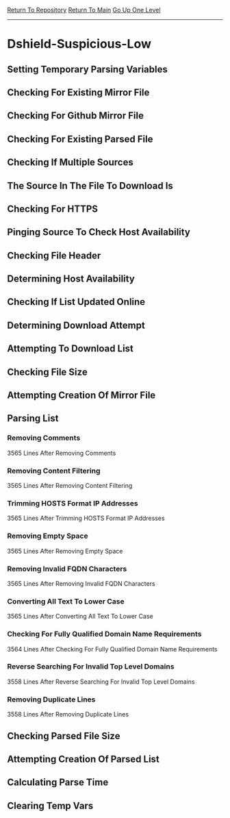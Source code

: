 [Return To Repository](https://github.com/deathbybandaid/piholeparser/)
[Return To Main](https://github.com/deathbybandaid/piholeparser/blob/master/RecentRunLogs/Mainlog.md)
[Go Up One Level](https://github.com/deathbybandaid/piholeparser/blob/master/RecentRunLogs/TopLevelScripts/30-Processing-External-Blacklists.md)
____________________________________
# Dshield-Suspicious-Low
## Setting Temporary Parsing Variables
## Checking For Existing Mirror File
## Checking For Github Mirror File
## Checking For Existing Parsed File
## Checking If Multiple Sources
## The Source In The File To Download Is
## Checking For HTTPS
## Pinging Source To Check Host Availability
## Checking File Header
## Determining Host Availability
## Checking If List Updated Online
## Determining Download Attempt
## Attempting To Download List
## Checking File Size
## Attempting Creation Of Mirror File
## Parsing List
### Removing Comments
3565 Lines After Removing Comments
### Removing Content Filtering
3565 Lines After Removing Content Filtering
### Trimming HOSTS Format IP Addresses
3565 Lines After Trimming HOSTS Format IP Addresses
### Removing Empty Space
3565 Lines After Removing Empty Space
### Removing Invalid FQDN Characters
3565 Lines After Removing Invalid FQDN Characters
### Converting All Text To Lower Case
3565 Lines After Converting All Text To Lower Case
### Checking For Fully Qualified Domain Name Requirements
3564 Lines After Checking For Fully Qualified Domain Name Requirements
### Reverse Searching For Invalid Top Level Domains
3558 Lines After Reverse Searching For Invalid Top Level Domains
### Removing Duplicate Lines
3558 Lines After Removing Duplicate Lines
## Checking Parsed File Size
## Attempting Creation Of Parsed List
## Calculating Parse Time
## Clearing Temp Vars
